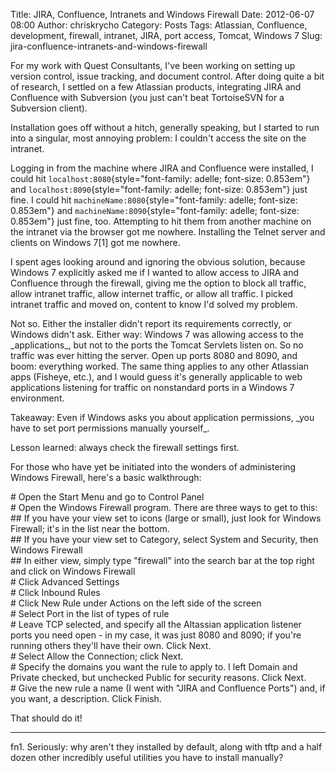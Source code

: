 Title: JIRA, Confluence, Intranets and Windows Firewall
Date: 2012-06-07 08:00
Author: chriskrycho
Category: Posts
Tags: Atlassian, Confluence, development, firewall, intranet, JIRA, port access, Tomcat, Windows 7
Slug: jira-confluence-intranets-and-windows-firewall

For my work with Quest Consultants, I've been working on setting up
version control, issue tracking, and document control. After doing quite
a bit of research, I settled on a few Atlassian products, integrating
JIRA and Confluence with Subversion (you just can't beat TortoiseSVN for
a Subversion client).

Installation goes off without a hitch, generally speaking, but I started
to run into a singular, most annoying problem: I couldn't access the
site on the intranet.<!--more-->

Logging in from the machine where JIRA and Confluence were installed, I
could hit
`localhost:8080`{style="font-family: adelle; font-size: 0.853em"} and
`localhost:8090`{style="font-family: adelle; font-size: 0.853em"} just
fine. I could hit
`machineName:8080`{style="font-family: adelle; font-size: 0.853em"} and
`machineName:8090`{style="font-family: adelle; font-size: 0.853em"} just
fine, too. Attempting to hit them from another machine on the intranet
via the browser got me nowhere. Installing the Telnet server and clients
on Windows 7[1] got me nowhere.

I spent ages looking around and ignoring the obvious solution, because
Windows 7 explicitly asked me if I wanted to allow access to JIRA and
Confluence through the firewall, giving me the option to block all
traffic, allow intranet traffic, allow internet traffic, or allow all
traffic. I picked intranet traffic and moved on, content to know I'd
solved my problem.

Not so. Either the installer didn't report its requirements correctly,
or Windows didn't ask. Either way: Windows 7 was allowing access to the
\_applications\_, but not to the ports the Tomcat Servlets listen on. So
no traffic was ever hitting the server. Open up ports 8080 and 8090, and
boom: everything worked. The same thing applies to any other Atlassian
apps (Fisheye, etc.), and I would guess it's generally applicable to web
applications listening for traffic on nonstandard ports in a Windows 7
environment.

Takeaway: Even if Windows asks you about application permissions, \_you
have to set port permissions manually yourself\_.

Lesson learned: always check the firewall settings first.

For those who have yet be initiated into the wonders of administering
Windows Firewall, here's a basic walkthrough:

\# Open the Start Menu and go to Control Panel  
\# Open the Windows Firewall program. There are three ways to get to
this:  
\#\# If you have your view set to icons (large or small), just look for
Windows Firewall; it's in the list near the bottom.  
\#\# If you have your view set to Category, select System and Security,
then Windows Firewall  
\#\# In either view, simply type "firewall" into the search bar at the
top right and click on Windows Firewall  
\# Click Advanced Settings  
\# Click Inbound Rules  
\# Click New Rule under Actions on the left side of the screen  
\# Select Port in the list of types of rule  
\# Leave TCP selected, and specify all the Altassian application
listener ports you need open - in my case, it was just 8080 and 8090; if
you're running others they'll have their own. Click Next.  
\# Select Allow the Connection; click Next.  
\# Specify the domains you want the rule to apply to. I left Domain and
Private checked, but unchecked Public for security reasons. Click Next.  
\# Give the new rule a name (I went with "JIRA and Confluence Ports")
and, if you want, a description. Click Finish.

That should do it!

* * * * *

fn1. Seriously: why aren't they installed by default, along with tftp
and a half dozen other incredibly useful utilities you have to install
manually?
